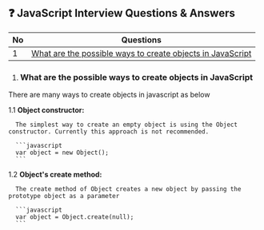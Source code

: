 ## :question: JavaScript Interview Questions & Answers

|No  |Questions  |
|--|--|
|1 |[What are the possible ways to create objects in JavaScript](#what-are-the-possible-ways-to-create-objects-in-javascript)   |

1. ### What are the possible ways to create objects in JavaScript
There are many ways to create objects in javascript as below

   1.1 **Object constructor:**

      The simplest way to create an empty object is using the Object constructor. Currently this approach is not recommended.

      ```javascript
      var object = new Object();
      ```

   1.2 **Object's create method:**

      The create method of Object creates a new object by passing the prototype object as a parameter

      ```javascript
      var object = Object.create(null);
      ```
